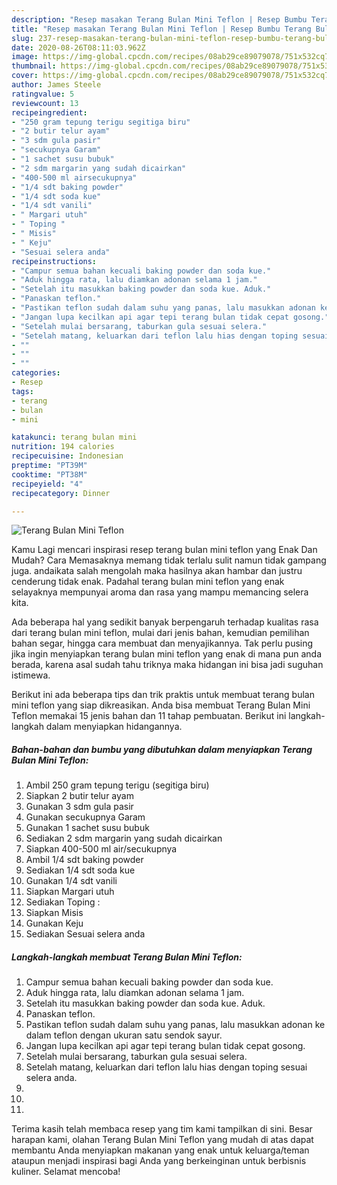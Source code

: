 ```yaml
---
description: "Resep masakan Terang Bulan Mini Teflon | Resep Bumbu Terang Bulan Mini Teflon Yang Bisa Manjain Lidah"
title: "Resep masakan Terang Bulan Mini Teflon | Resep Bumbu Terang Bulan Mini Teflon Yang Bisa Manjain Lidah"
slug: 237-resep-masakan-terang-bulan-mini-teflon-resep-bumbu-terang-bulan-mini-teflon-yang-bisa-manjain-lidah
date: 2020-08-26T08:11:03.962Z
image: https://img-global.cpcdn.com/recipes/08ab29ce89079078/751x532cq70/terang-bulan-mini-teflon-foto-resep-utama.jpg
thumbnail: https://img-global.cpcdn.com/recipes/08ab29ce89079078/751x532cq70/terang-bulan-mini-teflon-foto-resep-utama.jpg
cover: https://img-global.cpcdn.com/recipes/08ab29ce89079078/751x532cq70/terang-bulan-mini-teflon-foto-resep-utama.jpg
author: James Steele
ratingvalue: 5
reviewcount: 13
recipeingredient:
- "250 gram tepung terigu segitiga biru"
- "2 butir telur ayam"
- "3 sdm gula pasir"
- "secukupnya Garam"
- "1 sachet susu bubuk"
- "2 sdm margarin yang sudah dicairkan"
- "400-500 ml airsecukupnya"
- "1/4 sdt baking powder"
- "1/4 sdt soda kue"
- "1/4 sdt vanili"
- " Margari utuh"
- " Toping "
- " Misis"
- " Keju"
- "Sesuai selera anda"
recipeinstructions:
- "Campur semua bahan kecuali baking powder dan soda kue."
- "Aduk hingga rata, lalu diamkan adonan selama 1 jam."
- "Setelah itu masukkan baking powder dan soda kue. Aduk."
- "Panaskan teflon."
- "Pastikan teflon sudah dalam suhu yang panas, lalu masukkan adonan ke dalam teflon dengan ukuran satu sendok sayur."
- "Jangan lupa kecilkan api agar tepi terang bulan tidak cepat gosong."
- "Setelah mulai bersarang, taburkan gula sesuai selera."
- "Setelah matang, keluarkan dari teflon lalu hias dengan toping sesuai selera anda."
- ""
- ""
- ""
categories:
- Resep
tags:
- terang
- bulan
- mini

katakunci: terang bulan mini 
nutrition: 194 calories
recipecuisine: Indonesian
preptime: "PT39M"
cooktime: "PT38M"
recipeyield: "4"
recipecategory: Dinner

---
```



![Terang Bulan Mini Teflon](https://img-global.cpcdn.com/recipes/08ab29ce89079078/751x532cq70/terang-bulan-mini-teflon-foto-resep-utama.jpg)

Kamu Lagi mencari inspirasi resep terang bulan mini teflon yang Enak Dan Mudah? Cara Memasaknya memang tidak terlalu sulit namun tidak gampang juga. andaikata salah mengolah maka hasilnya akan hambar dan justru cenderung tidak enak. Padahal terang bulan mini teflon yang enak selayaknya mempunyai aroma dan rasa yang mampu memancing selera kita.

Ada beberapa hal yang sedikit banyak berpengaruh terhadap kualitas rasa dari terang bulan mini teflon, mulai dari jenis bahan, kemudian pemilihan bahan segar, hingga cara membuat dan menyajikannya. Tak perlu pusing jika ingin menyiapkan terang bulan mini teflon yang enak di mana pun anda berada, karena asal sudah tahu triknya maka hidangan ini bisa jadi suguhan istimewa.




Berikut ini ada beberapa tips dan trik praktis untuk membuat terang bulan mini teflon yang siap dikreasikan. Anda bisa membuat Terang Bulan Mini Teflon memakai 15 jenis bahan dan 11 tahap pembuatan. Berikut ini langkah-langkah dalam menyiapkan hidangannya.

<!--inarticleads1-->

##### Bahan-bahan dan bumbu yang dibutuhkan dalam menyiapkan Terang Bulan Mini Teflon:

1. Ambil 250 gram tepung terigu (segitiga biru)
1. Siapkan 2 butir telur ayam
1. Gunakan 3 sdm gula pasir
1. Gunakan secukupnya Garam
1. Gunakan 1 sachet susu bubuk
1. Sediakan 2 sdm margarin yang sudah dicairkan
1. Siapkan 400-500 ml air/secukupnya
1. Ambil 1/4 sdt baking powder
1. Sediakan 1/4 sdt soda kue
1. Gunakan 1/4 sdt vanili
1. Siapkan  Margari utuh
1. Sediakan  Toping :
1. Siapkan  Misis
1. Gunakan  Keju
1. Sediakan Sesuai selera anda




<!--inarticleads2-->

##### Langkah-langkah membuat Terang Bulan Mini Teflon:

1. Campur semua bahan kecuali baking powder dan soda kue.
1. Aduk hingga rata, lalu diamkan adonan selama 1 jam.
1. Setelah itu masukkan baking powder dan soda kue. Aduk.
1. Panaskan teflon.
1. Pastikan teflon sudah dalam suhu yang panas, lalu masukkan adonan ke dalam teflon dengan ukuran satu sendok sayur.
1. Jangan lupa kecilkan api agar tepi terang bulan tidak cepat gosong.
1. Setelah mulai bersarang, taburkan gula sesuai selera.
1. Setelah matang, keluarkan dari teflon lalu hias dengan toping sesuai selera anda.
1. 
1. 
1. 




Terima kasih telah membaca resep yang tim kami tampilkan di sini. Besar harapan kami, olahan Terang Bulan Mini Teflon yang mudah di atas dapat membantu Anda menyiapkan makanan yang enak untuk keluarga/teman ataupun menjadi inspirasi bagi Anda yang berkeinginan untuk berbisnis kuliner. Selamat mencoba!
